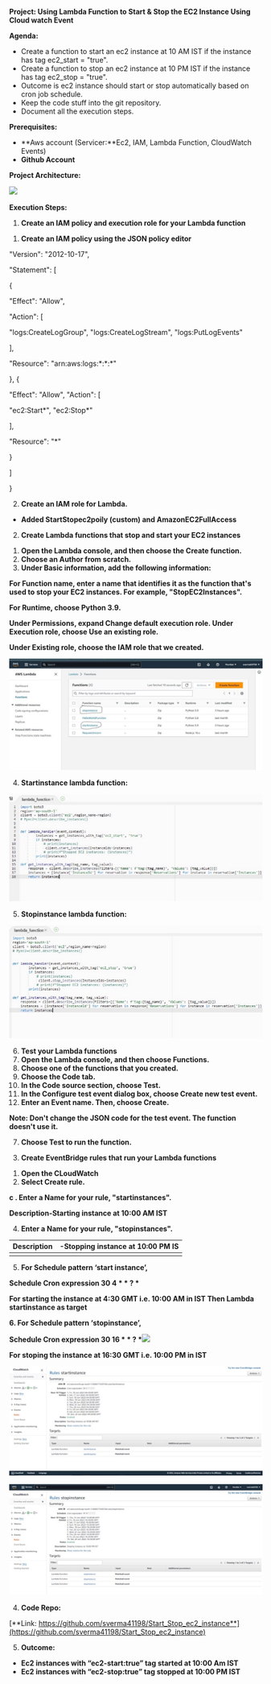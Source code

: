**Project: Using Lambda Function to Start & Stop the EC2 Instance Using Cloud watch Event**

**Agenda:**

- Create a function to start an ec2 instance at 10 AM IST if the instance has tag ec2\_start = "true".
- Create a function to stop an ec2 instance at 10 PM IST if the instance has tag ec2\_stop = "true".
- Outcome is ec2 instance should start or stop automatically based on cron job schedule.
- Keep the code stuff into the git repository.
- Document all the execution steps.

**Prerequisites:**

- **Aws account (Servicer:**Ec2, IAM, Lambda Function, CloudWatch Events)
- **Github Account**

**Project Architecture:**

![](Readme/Aspose.Words.64e7f0df-54b6-4fd3-acd4-5d18027cfd84.001.png)

**Execution Steps:**

1) **Create an IAM policy and execution role for your Lambda function**
1. **Create an IAM policy using the JSON policy editor**

"Version": "2012-10-17",

"Statement": [

{

"Effect": "Allow",

"Action": [

"logs:CreateLogGroup", "logs:CreateLogStream", "logs:PutLogEvents"

],

"Resource": "arn:aws:logs:\*:\*:\*"

}, {

"Effect": "Allow", "Action": [

"ec2:Start\*", "ec2:Stop\*"

],

"Resource": "\*"

}

]

}

2. **Create an IAM role for Lambda.**
- **Added StartStopec2poily (custom) and AmazonEC2FullAccess**
2) **Create Lambda functions that stop and start your EC2 instances**
1. **Open the Lambda console, and then choose the Create function.**
1. **Choose an Author from scratch.**
1. **Under Basic information, add the following information:**

**For Function name, enter a name that identifies it as the function that's used to stop your EC2 instances. For example, "StopEC2Instances".**

**For Runtime, choose Python 3.9.**

**Under Permissions, expand Change default execution role. Under Execution role, choose Use an existing role.**

**Under Existing role, choose the IAM role that we created.**

![](Readme/Aspose.Words.64e7f0df-54b6-4fd3-acd4-5d18027cfd84.002.jpeg)

4. **Startinstance lambda function:**

![](Readme/Aspose.Words.64e7f0df-54b6-4fd3-acd4-5d18027cfd84.003.jpeg)

5. **Stopinstance lambda function:**

![](Readme/Aspose.Words.64e7f0df-54b6-4fd3-acd4-5d18027cfd84.004.jpeg)

6. **Test your Lambda functions**
1. **Open the Lambda console, and then choose Functions.**
1. **Choose one of the functions that you created.**
1. **Choose the Code tab.**
1. **In the Code source section, choose Test.**
1. **In the Configure test event dialog box, choose Create new test event.**
1. **Enter an Event name. Then, choose Create.**

**Note: Don't change the JSON code for the test event. The function doesn't use it.**

7. **Choose Test to run the function.**
3) **Create EventBridge rules that run your Lambda functions**
1. **Open the CLoudWatch**
1. **Select Create rule.**

**c . Enter a Name for your rule, "startinstances".**

**Description-Starting instance at 10:00 AM IST**

4. **Enter a Name for your rule, "stopinstances".**



|**Description**|**-Stopping instance at 10:00 PM IS**|
| - | - |
|||
5. **For Schedule pattern ‘start instance’,**

**Schedule Cron expression 30 4 \* \* ? \***

**For starting the instance at 4:30 GMT i.e. 10:00 AM in IST Then Lambda startinstance as target**

**6. For Schedule pattern ‘stopinstance’,**

**Schedule Cron expression 30 16 \* \* ? \*![](Readme/Aspose.Words.64e7f0df-54b6-4fd3-acd4-5d18027cfd84.005.png)**

**For stoping the instance at 16:30 GMT i.e. 10:00 PM in IST**

![](Readme/Aspose.Words.64e7f0df-54b6-4fd3-acd4-5d18027cfd84.006.jpeg)

![](Readme/Aspose.Words.64e7f0df-54b6-4fd3-acd4-5d18027cfd84.007.jpeg)

4) **Code Repo:**

[**Link: https://github.com/sverma41198/Start_Stop_ec2_instance**](https://github.com/sverma41198/Start_Stop_ec2_instance)

5) **Outcome:**
- **Ec2 instances with “ec2-start:true” tag started at 10:00 Am IST**
- **Ec2 instances with “ec2-stop:true” tag stopped at 10:00 PM IST**

